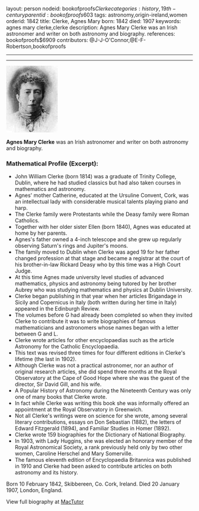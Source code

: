 layout: person
nodeid: bookofproofs$Clerke
categories: history,19th-century
parentid: bookofproofs$603
tags: astronomy,origin-ireland,women
orderid: 1842
title: Clerke, Agnes Mary
born: 1842
died: 1907
keywords: agnes mary clerke,clerke
description: Agnes Mary Clerke was an Irish astronomer and writer on both astronomy and biography.
references: bookofproofs$6909
contributors: @J-J-O'Connor,@E-F-Robertson,bookofproofs

---



---

![Clerke.jpg](https://github.com/bookofproofs/bookofproofs.github.io/blob/main/_sources/_assets/images/portraits/Clerke.jpg?raw=true)

**Agnes Mary Clerke** was an Irish astronomer and writer on both astronomy and biography.

### Mathematical Profile (Excerpt):
* John William Clerke (born 1814) was a graduate of Trinity College, Dublin, where he had studied classics but had also taken courses in mathematics and astronomy.
* Agnes' mother Catherine, educated at the Ursuline Convent, Cork, was an intellectual lady with considerable musical talents playing piano and harp.
* The Clerke family were Protestants while the Deasy family were Roman Catholics.
* Together with her older sister Ellen (born 1840), Agnes was educated at home by her parents.
* Agnes's father owned a 4-inch telescope and she grew up regularly observing Saturn's rings and Jupiter's moons.
* The family moved to Dublin when Clerke was aged 19 for her father changed profession at that stage and became a registrar at the court of his brother-in-law Rickard Deasy who by this time was a High Court Judge.
* At this time Agnes made university level studies of advanced mathematics, physics and astronomy being tutored by her brother Aubrey who was studying mathematics and physics at Dublin University.
* Clerke began publishing in that year when her articles Brigandage in Sicily and Copernicus in Italy (both written during her time in Italy) appeared in the Edinburgh Review.
* The volumes before G had already been completed so when they invited Clerke to contribute it was to write biographies of famous mathematicians and astronomers whose names began with a letter between G and L.
* Clerke wrote articles for other encyclopaedias such as the article Astronomy for the Catholic Encyclopaedia.
* This text was revised three times for four different editions in Clerke's lifetime (the last in 1902).
* Although Clerke was not a practical astronomer, nor an author of original research articles, she did spend three months at the Royal Observatory at the Cape of Good Hope where she was the guest of the director, Sir David Gill, and his wife.
* A Popular History of Astronomy during the Nineteenth Century was only one of many books that Clerke wrote.
* In fact while Clerke was writing this book she was informally offered an appointment at the Royal Observatory in Greenwich.
* Not all Clerke's writings were on science for she wrote, among several literary contributions, essays on Don Sebastian (1882), the letters of Edward Fitzgerald (1894), and Familiar Studies in Homer (1892).
* Clerke wrote 159 biographies for the Dictionary of National Biography.
* In 1903, with Lady Huggins, she was elected an honorary member of the Royal Astronomical Society, a rank previously held only by two other women, Caroline Herschel and Mary Somerville.
* The famous eleventh edition of Encyclopaedia Britannica  was published in 1910 and Clerke had been asked to contribute articles on both astronomy and its history.

Born 10 February 1842, Skibbereen, Co. Cork, Ireland. Died 20 January 1907, London, England.

View full biography at [MacTutor](https://mathshistory.st-andrews.ac.uk/Biographies/Clerke/)
